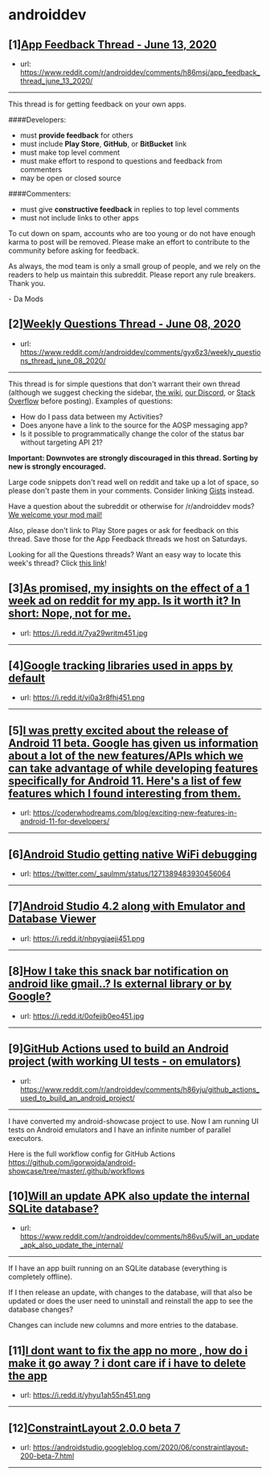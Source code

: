 # androiddev
## [1][App Feedback Thread - June 13, 2020](https://www.reddit.com/r/androiddev/comments/h86msj/app_feedback_thread_june_13_2020/)
- url: https://www.reddit.com/r/androiddev/comments/h86msj/app_feedback_thread_june_13_2020/
---
This thread is for getting feedback on your own apps.

####Developers:

- must **provide feedback** for others
- must include **Play Store**, **GitHub**, or **BitBucket** link
- must make top level comment
- must make effort to respond to questions and feedback from commenters
- may be open or closed source

####Commenters:

- must give **constructive feedback** in replies to top level comments
- must not include links to other apps

To cut down on spam, accounts who are too young or do not have enough karma to post will be removed. Please make an effort to contribute to the community before asking for feedback.

As always, the mod team is only a small group of people, and we rely on the readers to help us maintain this subreddit. Please report any rule breakers. Thank you.

\- Da Mods
## [2][Weekly Questions Thread - June 08, 2020](https://www.reddit.com/r/androiddev/comments/gyx6z3/weekly_questions_thread_june_08_2020/)
- url: https://www.reddit.com/r/androiddev/comments/gyx6z3/weekly_questions_thread_june_08_2020/
---
This thread is for simple questions that don't warrant their own thread (although we suggest checking the sidebar, [the wiki](http://www.reddit.com/r/androiddev/wiki/), [our Discord](https://discord.gg/D2cNrqX), or [Stack Overflow](http://stackoverflow.com) before posting). Examples of questions:

* How do I pass data between my Activities?
* Does anyone have a link to the source for the AOSP messaging app?
* Is it possible to programmatically change the color of the status bar without targeting API 21?

**Important: Downvotes are strongly discouraged in this thread. Sorting by new is strongly encouraged.**

Large code snippets don't read well on reddit and take up a lot of space, so please don't paste them in your comments. Consider linking [Gists](https://gist.github.com) instead.

Have a question about the subreddit or otherwise for /r/androiddev mods? [We welcome your mod mail!](http://www.reddit.com/message/compose?to=%2Fr%2Fandroiddev)

Also, please don't link to Play Store pages or ask for feedback on this thread. Save those for the App Feedback threads we host on Saturdays.

Looking for all the Questions threads? Want an easy way to locate this week's thread? Click [this link](https://www.reddit.com/r/androiddev/search?q=title%3A%22questions+thread%22+author%3A%22AutoModerator%22&amp;restrict_sr=on&amp;sort=new&amp;t=all)!
## [3][As promised, my insights on the effect of a 1 week ad on reddit for my app. Is it worth it? In short: Nope, not for me.](https://www.reddit.com/r/androiddev/comments/h8369y/as_promised_my_insights_on_the_effect_of_a_1_week/)
- url: https://i.redd.it/7ya29writm451.jpg
---

## [4][Google tracking libraries used in apps by default](https://www.reddit.com/r/androiddev/comments/h7si5r/google_tracking_libraries_used_in_apps_by_default/)
- url: https://i.redd.it/vi0a3r8fhj451.png
---

## [5][I was pretty excited about the release of Android 11 beta. Google has given us information about a lot of the new features/APIs which we can take advantage of while developing features specifically for Android 11. Here's a list of few features which I found interesting from them.](https://www.reddit.com/r/androiddev/comments/h852cw/i_was_pretty_excited_about_the_release_of_android/)
- url: https://coderwhodreams.com/blog/exciting-new-features-in-android-11-for-developers/
---

## [6][Android Studio getting native WiFi debugging](https://www.reddit.com/r/androiddev/comments/h7icn3/android_studio_getting_native_wifi_debugging/)
- url: https://twitter.com/_saulmm/status/1271389483930456064
---

## [7][Android Studio 4.2 along with Emulator and Database Viewer](https://www.reddit.com/r/androiddev/comments/h7oy01/android_studio_42_along_with_emulator_and/)
- url: https://i.redd.it/nhpygjaeji451.png
---

## [8][How I take this snack bar notification on android like gmail..? Is external library or by Google?](https://www.reddit.com/r/androiddev/comments/h87368/how_i_take_this_snack_bar_notification_on_android/)
- url: https://i.redd.it/0ofejib0eo451.jpg
---

## [9][GitHub Actions used to build an Android project (with working UI tests - on emulators)](https://www.reddit.com/r/androiddev/comments/h86yju/github_actions_used_to_build_an_android_project/)
- url: https://www.reddit.com/r/androiddev/comments/h86yju/github_actions_used_to_build_an_android_project/
---
I have converted my android-showcase project to use. Now I am running UI tests on Android emulators and I have an infinite number of parallel executors.

Here is the full workflow config for GitHub Actions
https://github.com/igorwojda/android-showcase/tree/master/.github/workflows
## [10][Will an update APK also update the internal SQLite database?](https://www.reddit.com/r/androiddev/comments/h86vu5/will_an_update_apk_also_update_the_internal/)
- url: https://www.reddit.com/r/androiddev/comments/h86vu5/will_an_update_apk_also_update_the_internal/
---
If I have an app built running on an SQLite database (everything is completely offline). 

If I then release an update, with changes to the database, will that also be updated or does the user need to uninstall and reinstall the app to see the database changes?

Changes can include new columns and more entries to the database.
## [11][I dont want to fix the app no more , how do i make it go away ? i dont care if i have to delete the app](https://www.reddit.com/r/androiddev/comments/h83wa9/i_dont_want_to_fix_the_app_no_more_how_do_i_make/)
- url: https://i.redd.it/yhyu1ah55n451.png
---

## [12][ConstraintLayout 2.0.0 beta 7](https://www.reddit.com/r/androiddev/comments/h7va63/constraintlayout_200_beta_7/)
- url: https://androidstudio.googleblog.com/2020/06/constraintlayout-200-beta-7.html
---

